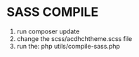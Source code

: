 # SASS COMPILE
1. run composer update
2. change the scss/acdhchtheme.scss file
3. run the: php utils/compile-sass.php
